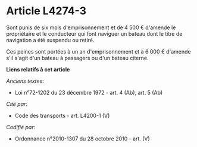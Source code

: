 # Article L4274-3

Sont punis de six mois d'emprisonnement et de 4 500 € d'amende le propriétaire et le conducteur qui font naviguer un bateau
dont le titre de navigation a été suspendu ou retiré.

Ces peines sont portées à un an d'emprisonnement et à 6 000 € d'amende s'il s'agit d'un bateau à passagers ou d'un bateau
citerne.

**Liens relatifs à cet article**

_Anciens textes_:

  - Loi n°72-1202 du 23 décembre 1972 - art. 4 (Ab), art. 5 (Ab)

_Cité par_:

  - Code des transports - art. L4200-1 (V)

_Codifié par_:

  - Ordonnance n°2010-1307 du 28 octobre 2010 - art. (V)

